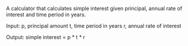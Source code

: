 A calculator that calculates simple interest given principal, annual rate of interest and time period in years.

Input:
p, principal amount
   t, time period in years
   r, annual rate of interest

Output:
   simple interest = p * t * r
